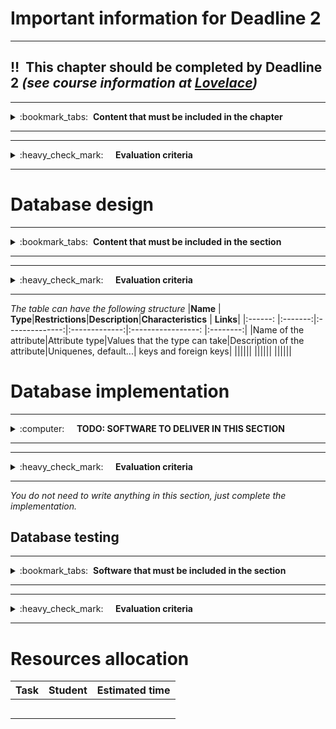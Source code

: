 # Important information for Deadline 2
---
:bangbang:&nbsp;&nbsp;**This chapter should be completed by Deadline 2** *(see course information at [Lovelace](http://lovelace.oulu.fi))*
---

---
<details>
<summary>
:bookmark_tabs:&nbsp;&nbsp;<strong>Content that must be included in the chapter</strong>
</summary>

<bloquote>
In this section students must design and implement the back end system (mainly its database).

In this section you must implement:
<ul>
<li>The database table structure.</li>
<li>The data models (ORM)</li>
<li>Data models access methods (if needed)</li>
<li>Populating the database using the models you have created</li>
<li>A Unit test showing that your ORM works as expected</li>

<ul>
</bloquote>
<strong>In this section you should aim for a high quality small implementation instead of implementing a lot of features containing bugs and lack of proper documentation.</strong>
<h3>SECTION GOALS:</h3>
<ol>
<li>Understand database basics</li>
<li>Understand how to use ORM to create database schema and populate a database</li>
<li>Setup and configure database</li>
<li>Implement database backend</li>
<li>Write tests</li>
</ol>
</details>

---

---
<details>
<summary>
:heavy_check_mark:&nbsp;&nbsp;&nbsp;&nbsp; <strong>Evaluation criteria</strong>
</summary>

<bloquote>
You can get a maximum of 15 points after completing this section. More detailed evaluation is provided after each heading.
</bloquote>

</details>

---


# Database design
---
<details>
<summary>
:bookmark_tabs:&nbsp;&nbsp;<strong>Content that must be included in the section</strong>
</summary>

<bloquote>
Describe your database. The documentation must include:
<ul>
<li>A name and a short description of each database table (or data models in case of non relational database). Describe in one or two sentences what the table represents.</li>
<li>An enumeration of the attributes (columns) of each table. Each attribute must include:
	<ul>
		<li>Its type and restrictions (values that can take)</li>
		<li>A short description of the attribute whenever the name is not explicit enough. E.g. If you are describing the users of a "forum", it is not necessary to explain the attributes "name", "surname" or "address" </li>because their meanings are obvious.
		<li>Characteristics of this attribute (e.g. if it is unique, if it contains default values)</li>
	</ul>
</li>
<li>Connection with other tables (primary keys and foreign keys)</li>
<li>Other keys</li>
</ul>
You can use the table skeleton provided below

For this section you can use a visual tool to generate a diagram. Be sure that the digram contains all the information provided in the tables. Some tools you can use include: <a href="https://dbdesigner.net">https://dbdesigner.net/</a>, <a href="https://www.lucidchart.com/pages/tour/ER_diagram_tool">https://www.lucidchart.com/pages/tour/ER_diagram_tool</a>, <a href="https://dbdiffo.com/">https://dbdiffo.com/</a>

</bloquote>

</details>

---

---
<details>
<summary>
:heavy_check_mark:&nbsp;&nbsp;&nbsp;&nbsp; <strong>Evaluation criteria</strong>
</summary>

<bloquote>
You can get a maximum of 3 points after completing this section.
<ul>
<li>Design of database is coherent.Correct usage of tables and foreign keys: <strong>1.0</strong></li>
<li>Each table and its columns are named: <strong>0.5</strong></li>
<li>Details for columns are provided (datatype, default value, characteristics etc.): <strong>0.5</strong></li>
<li>Foreign keys follow the relationship diagram from deadline 1: <strong>1.0</strong>
	<ul></li>
		if necessary, you can update your diagram 
	</li></ul>
</li>
</ul>
</bloquote>

</details>

---

*The table can have the following structure*
|**Name** | **Type**|**Restrictions**|**Description**|**Characteristics** | **Links**|
|:------: |:-------:|:--------------:|:-------------:|:-----------------: |:--------:|
|Name of the attribute|Attribute type|Values that the type can take|Description of the attribute|Uniquenes, default...| keys and foreign keys|
|||||| 
|||||| 
|||||| 

# Database implementation
---
<details>
<summary>
:computer:&nbsp;&nbsp;&nbsp;&nbsp; <strong>TODO: SOFTWARE TO DELIVER IN THIS SECTION</strong>
</summary>

<bloquote>
<strong>The code repository must contain: </strong>
<ol>
<li>The ORM models and functions</li>
<li>A <var>.sql dump</var> of a database or the <var>.db file</var> (if you are using SQlite). You must provide a populated database in order to test your database API.</li>
<li>The scripts used to generate your database (if any)</li>
<li>If you are using python, the requirements.txt file.</li> 
<li>The code to test your database (unit test). </li>
<li>
	<ul>
		<li>The code of the test MUST be commented indicating what are you testing in each case.</li>
		<li>The test must include values that force error messages.</li>
		<li>We highly recommend that your test show an output to the console telling what you have done (not only if it passed the test or not).</li>
	</ul>
</li>
<li>We recommend to include a set of scripts to setup your database and run your tests.</li>
<li>A README.md file containing:</li>
<li>
	<ul>
		<li>All dependencies (external libraries) and how to install them (Include also dependencies of your testing suite)</li>
		<li>Define database and version utilized</li>
		<li>Instructions how to setup the database framework and external libraries you might have used, or a link where it is clearly explained. </li>
		<li>Instructions on how to setup and populate the database.</li>
		<li>Instruction on how to run the tests of your database.</li>

	</ul>
<li>
</ol>
NOTE: Your code MUST be clearly documented. For each public method/function you must provide: a short description of the method, input parameters, output parameters, exceptions (when the application can fail and how to handle such fail). Check Exercise 1 for examples on how to document the code.

Example documentation
<code>
def delete_message(self, messageid):
       '''
       Delete the message with id given as parameter.
 
       :param str messageid: id of the message to remove.Note that messageid
           is a string with format ``msg-\d{1,3}``
       :return: True if the message has been deleted, False otherwise
       :raises ValueError: if the messageId has a wrong format.
 
       '''
</code>
<strong> addition, should be clear which is the code you have implemented yourself and which is the code that you have borrowed from other sources.</strong>


</bloquote>

</details>

---

---
<details>
<summary>
:heavy_check_mark:&nbsp;&nbsp;&nbsp;&nbsp; <strong>Evaluation criteria</strong>
</summary>

<bloquote>
<ul>
	<li>Instructions to set up the database and run the tests are provided in the README.md file: <strong>0.5</strong>
		<ul>
			<li>this means there should be no undocumented extra steps in running the code/tests!</li>
		</ul>
	</li>
	<li>The code has clear structure and naming for variables and methods: <strong>1.0</strong></li>
	<li>You have clearly marked which parts of the code are your own work and which part of the code is borrowed: <strong>0.5</strong></li>
	<li>Each method's functionality is described in its documentation: <strong>0.5</strong></li>
	<li>Return value(s) (name, type, description for each) are documented: <strong>0.5</strong></li>
	<li>Exceptions (type, what causes it) are documented: <strong>0.5</strong></li>
	<li>Code documentation uses a consistent and clear format: <strong>1.0</strong>
		<ul>
		<li>you can use an existing documenting format (e.g. Sphinx for Python) or simply come up with your own - as long as it's consistent</li>
		</ul>
	</li>
</ul>
</bloquote>

</details>

---
*You do not need to write anything in this section, just complete the implementation.*
## Database testing
---
<details>
<summary>
:bookmark_tabs:&nbsp;&nbsp;<strong>Software that must be included in the section</strong>
</summary>

<bloquote>
In this course, showing that your code works is primarily your responsibility. Therefore we expect test cases that show that all of your methods work not just with correct parameters, but that they also handle error situations correctly. Tests should always cover the most common error scenarios that are easy to predict (e.g. trying to edit something that doesn't exist, trying to create duplicate primary keys etc.) Each test case has to clearly show what it tests, what test parameters it uses and finally to show that result was as expected.
</bloquote>

</details>

---

---
<details>
<summary>
:heavy_check_mark:&nbsp;&nbsp;&nbsp;&nbsp; <strong>Evaluation criteria</strong>
</summary>

<bloquote>
In this section you can get a maximum of 7.0 points.
<ul>
<li>The test case cover all methods implemented in the database: <strong>1.0</strong> (0.5 if not all methods covered / 0 if just a few methods covered)</li>
<li>Each method is tested with correct parameters: <strong>1.0</strong></li>
<li>Test cases cover all predictable error scenarios for all methods: <strong>1.5</strong></li>
<li>Test output clearly describes the testing process for each case: <strong>1.5</strong></li>
<li>The interface works as intended (i.e. we don't find any errors): <strong>2.0</strong></li></ul>

</bloquote>

</details>

---
# Resources allocation 
|**Task** | **Student**|**Estimated time**|
|:------: |:----------:|:----------------:|
|||| 
|||| 
|||| 
|||| 
|||| 
